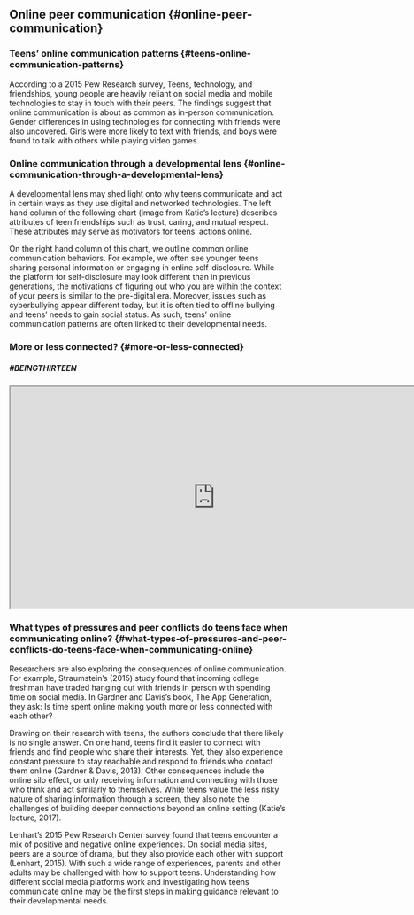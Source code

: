 ## Online peer communication {#online-peer-communication}

### Teens’ online communication patterns {#teens-online-communication-patterns}

According to a 2015 Pew Research survey, Teens, technology, and friendships, young people are heavily reliant on social media and mobile technologies to stay in touch with their peers. The findings suggest that online communication is about as common as in-person communication. Gender differences in using technologies for connecting with friends were also uncovered. Girls were more likely to text with friends, and boys were found to talk with others while playing video games.

### Online communication through a developmental lens {#online-communication-through-a-developmental-lens}

A developmental lens may shed light onto why teens communicate and act in certain ways as they use digital and networked technologies. The left hand column of the following chart (image from Katie’s lecture) describes attributes of teen friendships such as trust, caring, and mutual respect. These attributes may serve as motivators for teens’ actions online.

On the right hand column of this chart, we outline common online communication behaviors. For example, we often see younger teens sharing personal information or engaging in online self-disclosure. While the platform for self-disclosure may look different than in previous generations, the motivations of figuring out who you are within the context of your peers is similar to the pre-digital era. Moreover, issues such as cyberbullying appear different today, but it is often tied to offline bullying and teens’ needs to gain social status. As such, teens’ online communication patterns are often linked to their developmental needs.

### More or less connected? {#more-or-less-connected}

<div class="table-format case-study"><span class="title"><h5>#BEINGTHIRTEEN</h5></span></div>

<iframe width="740" height="400" border="none" src="https://www.youtube.com/embed/9LtTtkg04">
</iframe>

</div>

### **What types of pressures and peer conflicts do teens face when communicating online?** {#what-types-of-pressures-and-peer-conflicts-do-teens-face-when-communicating-online}

Researchers are also exploring the consequences of online communication. For example, Straumstein’s (2015) study found that incoming college freshman have traded hanging out with friends in person with spending time on social media. In Gardner and Davis’s book, The App Generation, they ask: Is time spent online making youth more or less connected with each other?

Drawing on their research with teens, the authors conclude that there likely is no single answer. On one hand, teens find it easier to connect with friends and find people who share their interests. Yet, they also experience constant pressure to stay reachable and respond to friends who contact them online (Gardner &amp; Davis, 2013). Other consequences include the online silo effect, or only receiving information and connecting with those who think and act similarly to themselves. While teens value the less risky nature of sharing information through a screen, they also note the challenges of building deeper connections beyond an online setting (Katie’s lecture, 2017).

Lenhart’s 2015 Pew Research Center survey found that teens encounter a mix of positive and negative online experiences. On social media sites, peers are a source of drama, but they also provide each other with support (Lenhart, 2015). With such a wide range of experiences, parents and other adults may be challenged with how to support teens. Understanding how different social media platforms work and investigating how teens communicate online may be the first steps in making guidance relevant to their developmental needs.